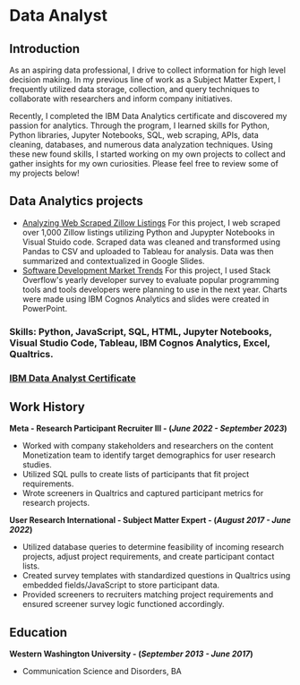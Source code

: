 # Data Analyst

## Introduction
As an aspiring data professional, I drive to collect information for high level decision making. In my previous line of work as a Subject Matter Expert, I frequently utilized data storage, collection, and query techniques to collaborate with researchers and inform company initiatives. 

Recently, I completed the IBM Data Analytics certificate and discovered my passion for analytics. Through the program, I learned skills for Python, Python libraries, Jupyter Notebooks, SQL, web scraping, APIs, data cleaning, databases, and numerous data analyzation techniques. Using these new found skills, I started working on my own projects to collect and gather insights for my own curiosities. Please feel free to review some of my projects below! 

## Data Analytics projects 
- [Analyzing Web Scraped Zillow Listings](https://docs.google.com/presentation/d/1RSJoMNw07y0vF2pKU-Z3Adfjz8TsupZ8SSLQthDUDcE/edit#slide=id.p)
  For this project, I web scraped over 1,000 Zillow listings utilizing Python and Jupypter Notebooks in Visual Stuido code. Scraped data was cleaned and transformed using Pandas to CSV and uploaded to Tableau for analysis. Data was then summarized and contextualized in Google Slides.
- [Software Development Market Trends](https://coursera-assessments.s3.amazonaws.com/assessments/1717451844287/ec3bcdad-cfd5-42d5-8dcc-4a583f3a37ed/Final-capstone-story-template.pdf)
  For this project, I used Stack Overflow's yearly developer survey to evaluate popular programming tools and tools developers were planning to use in the next year. Charts were made using IBM Cognos Analytics and slides were created in PowerPoint. 

### Skills: Python, JavaScript, SQL, HTML, Jupyter Notebooks, Visual Studio Code, Tableau, IBM Cognos Analytics, Excel, Qualtrics.

### [IBM Data Analyst Certificate](https://coursera.org/share/fd18d6b2c9e43f7727e7b5f29badbb4e) 

## Work History
**Meta - Research Participant Recruiter III - (_June 2022 - September 2023_)**
- Worked with company stakeholders and researchers on the content Monetization team to identify target demographics for user research studies.
- Utilized SQL pulls to create lists of participants that fit project requirements. 
- Wrote screeners in Qualtrics and captured participant metrics for research projects.
  
**User Research International  - Subject Matter Expert - (_August 2017 - June 2022_)**
  - Utilized database queries to determine feasibility of incoming research projects, adjust project requirements, and create participant contact lists.
  - Created survey templates with standardized questions in Qualtrics using embedded fields/JavaScript to store participant data.
  - Provided screeners to recruiters matching project requirements and ensured screener survey logic functioned accordingly.

## Education
**Western Washington University - (_September 2013 - June 2017_)**
- Communication Science and Disorders, BA


